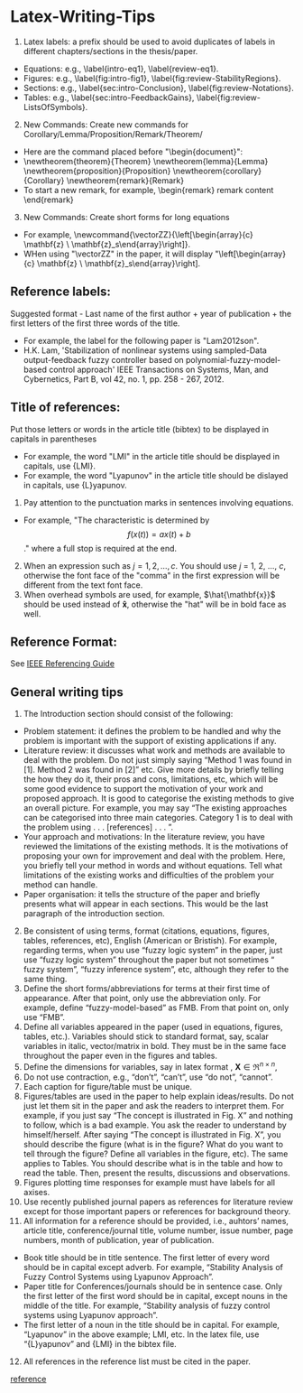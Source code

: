 # Latex-Writing-Tips


1. Latex labels: a prefix should be used to avoid duplicates of labels in different chapters/sections in the thesis/paper.
  * Equations: e.g., \label{intro-eq1}, \label{review-eq1}.  
  * Figures: e.g., \label{fig:intro-fig1}, \label{fig:review-StabilityRegions}.  
  * Sections: e.g., \label{sec:intro-Conclusion}, \label{fig:review-Notations}.  
  * Tables: e.g., \label{sec:intro-FeedbackGains}, \label{fig:review-ListsOfSymbols}.  

2. New Commands: Create new commands for Corollary/Lemma/Proposition/Remark/Theorem/
  * Here are the command placed before "\begin{document}":  
  * \newtheorem{theorem}{Theorem}
    \newtheorem{lemma}{Lemma}
    \newtheorem{proposition}{Proposition}
    \newtheorem{corollary}{Corollary}
    \newtheorem{remark}{Remark}  
  * To start a new remark, for example, \begin{remark} remark content \end{remark}  

3. New Commands: Create short forms for long equations
  * For example, \newcommand{\vectorZZ}{\left[\begin{array}{c} \mathbf{z} \\ \mathbf{z}_s\end{array}\right]}.  
  * WHen using "\vectorZZ" in the paper, it will display "\left[\begin{array}{c} \mathbf{z} \\ \mathbf{z}_s\end{array}\right].  

## Reference labels:
Suggested format - Last name of the first author + year of publication + the first letters of the first three words of the title.
  * For example, the label for the following paper is "Lam2012son".  
  * H.K. Lam, 'Stabilization of nonlinear systems using sampled-Data output-feedback fuzzy controller based on polynomial-fuzzy-model-based control approach' IEEE Transactions on Systems, Man, and Cybernetics, Part B, vol 42, no. 1, pp. 258 - 267, 2012.  

## Title of references:
Put those letters or words in the article title (bibtex) to be displayed in capitals in parentheses
  * For example, the word "LMI" in the article title should be displayed in capitals, use {LMI}.  
  * For example, the word "Lyapunov" in the article title should be dislayed in capitals, use {L}yapunov.  
1. Pay attention to the punctuation marks in sentences involving equations.
  * For example, "The characteristic is determined by $$f(x(t)) = a x(t) + b$$." where a full stop is required at the end.  
2. When an expression such as $j = 1, 2, \ldots, c$.  You should use $j$ = 1, 2, $\ldots$, $c$, otherwise the font face of the "comma" in the first expression will be different from the text font face.  
3. When overhead symbols are used, for example, $\hat{\mathbf{x}}$ should be used instead of $\mathbf{\hat{x}}$, otherwise the "hat" will be in bold face as well.  

## Reference Format:
See [IEEE Referencing Guide](https://nms.kcl.ac.uk/hk.lam/HKLam/images/Files/IEEE%20Referencing%20Guide.pdf)

## General writing tips

1. The Introduction section should consist of the following:  
  * Problem statement: it defines the problem to be handled and why the problem is important with the support of existing applications if any.    
  * Literature review: it discusses what work and methods are available to deal with the problem.  Do not just simply saying “Method 1 was found in [1]. Method 2 was found in [2]” etc.  Give more details by briefly telling the how they do it, their pros and cons, limitations, etc, which will be some good evidence to support the motivation of your work and proposed approach.  It is good to categorise the existing methods to give an overall picture.  For example, you may say “The existing approaches can be categorised into three main categories.  Category 1 is to deal with the problem using . . . [references] . . . ”.    
  * Your approach and motivations: In the literature review, you have reviewed the limitations of the existing methods. It is the motivations of proposing your own for improvement and deal with the problem.  Here, you briefly tell your method in words and without equations.  Tell what limitations of the existing works and difficulties of the problem your method can handle.    
  * Paper organisation:  it tells the structure of the paper and briefly presents what will appear in each sections. This would be the last paragraph of the introduction section.    

2. Be consistent of using terms, format (citations, equations, figures, tables, references, etc), English (American  or Bristish).  For example, regarding terms, when you use “fuzzy logic system” in the paper, just use “fuzzy logic system” throughout the paper but not sometimes “ fuzzy system”, “fuzzy inference system”, etc, although they refer to the same thing.
3. Define the short forms/abbreviations for terms at their first time of appearance.  After that point, only use the abbreviation only.  For example, define “fuzzy-model-based” as FMB.  From that point on, only use “FMB”.
4. Define all variables appeared in the paper (used in equations, figures, tables, etc.).  Variables should stick to standard format, say, scalar variables in italic, vector/matrix in bold. They must be in the same face throughout the paper even in the figures and tables.
5. Define the dimensions for variables, say in latex format , $\mathbf{X} \in \Re^{n \times n}$, 
6. Do not use contraction, e.g., “don’t”, “can’t”, use “do not”, “cannot”.
7. Each caption for figure/table must be unique.
8. Figures/tables are used in the paper to help explain ideas/results.  Do not just let them sit in the paper and ask the readers to interpret them.  For example, if you just say “The concept is illustrated in Fig. X” and nothing to follow, which is a bad example.  You ask the reader to understand by himself/herself.  After saying “The concept is illustrated in Fig. X”, you should describe the figure (what is in the figure? What do you want to tell through the figure? Define all variables in the figure, etc).  The same applies to Tables.  You should describe what is in the table and how to read the table.  Then, present the results, discussions and observations.
9. Figures plotting time responses for example must have labels for all axises.
10. Use recently published journal papers as references for literature review except for those important papers or references for background theory.
11. All information for a reference should be provided, i.e., auhtors’ names, article title, conference/journal title, volume number, issue number, page numbers, month of publication, year of publication.  
  * Book title should be in title sentence. The first letter of every word should be in capital except adverb. For example, “Stability Analysis of Fuzzy Control Systems using Lyapunov Approach”.    
  * Paper title for Conferences/journals should be in sentence case. Only the first letter of the first word should be in capital, except nouns in the middle of the title. For example, “Stability analysis of fuzzy control systems using Lyapunov approach”.  
  * The first letter of a noun in the title should be in capital. For example, “Lyapunov” in the above example; LMI, etc. In the latex file, use “{L}yapunov” and {LMI} in the bibtex file.  
12. All references in the reference list must be cited in the paper.

[reference](https://nms.kcl.ac.uk/hk.lam/HKLam/index.php/latex-writing-tips)


